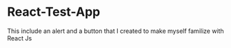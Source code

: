 # React-Test-App

This include an alert and a button that I created to make myself familize with React Js 

